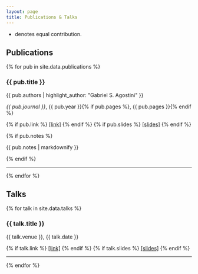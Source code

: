 ```yaml
---
layout: page
title: Publications & Talks
---
```


* denotes equal contribution.

## Publications

{% for pub in site.data.publications %}
  <div class="publication">
    <h3>{{ pub.title }}</h3>
    <p>{{ pub.authors | highlight_author: "Gabriel S. Agostini" }}</p>
    <p><em>{{ pub.journal }}</em>, {{ pub.year }}{% if pub.pages %}, {{ pub.pages }}{% endif %}</p>
    <p>
      {% if pub.link %}
        <a href="{{ pub.link }}">[link]</a>
      {% endif %}
      {% if pub.slides %}
        <a href="{{ pub.slides }}">[slides]</a>
      {% endif %}
    </p>
    {% if pub.notes %}
      <p class="publication-notes">{{ pub.notes | markdownify }}</p>
    {% endif %}
  </div>
  <hr>
{% endfor %}

## Talks

{% for talk in site.data.talks %}
  <div class="talk">
    <h3>{{ talk.title }}</h3>
    <p>{{ talk.venue }}, {{ talk.date }}</p>
    <p>
      {% if talk.link %}
        <a href="{{ talk.link }}">[link]</a>
      {% endif %}
      {% if talk.slides %}
        <a href="{{ talk.slides }}">[slides]</a>
      {% endif %}
    </p>
  </div>
  <hr>
{% endfor %}
